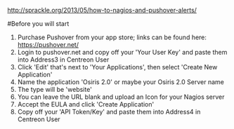 http://sprackle.org/2013/05/how-to-nagios-and-pushover-alerts/

#Before you will start
1. Purchase Pushover from your app store; links can be found here: https://pushover.net/
2. Login to pushover.net and copy off your 'Your User Key' and paste them into Address3 in Centreon User
3. Click 'Edit' that's next to 'Your Applications', then select 'Create New Application'
4. Name the application 'Osiris 2.0' or maybe your Osiris 2.0 Server name 
5. The type will be 'website'
6. You can leave the URL blank and upload an Icon for your Nagios server
7. Accept the EULA and click 'Create Application'
8. Copy off your 'API Token/Key' and paste them into Address4 in Centreon User